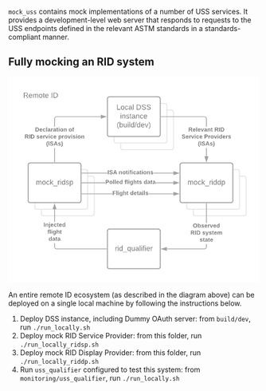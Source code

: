 `mock_uss` contains mock implementations of a number of USS services.  It
provides a development-level web server that responds to requests to the USS
endpoints defined in the relevant ASTM standards in a standards-compliant
manner.

## Fully mocking an RID system

![Nominal RID system](../../assets/rid_fully_mocked.png)

An entire remote ID ecosystem (as described in the diagram above) can be deployed on a single local machine by following the instructions below.

1. Deploy DSS instance, including Dummy OAuth server: from `build/dev`, run `./run_locally.sh`
1. Deploy mock RID Service Provider: from this folder, run `./run_locally_ridsp.sh`
1. Deploy mock RID Display Provider: from this folder, run `./run_locally_riddp.sh`
1. Run `uss_qualifier` configured to test this system: from `monitoring/uss_qualifier`, run `./run_locally.sh`
